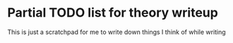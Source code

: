# Partial TODO list for theory writeup

This is just a scratchpad for me to write down things I think of while writing
